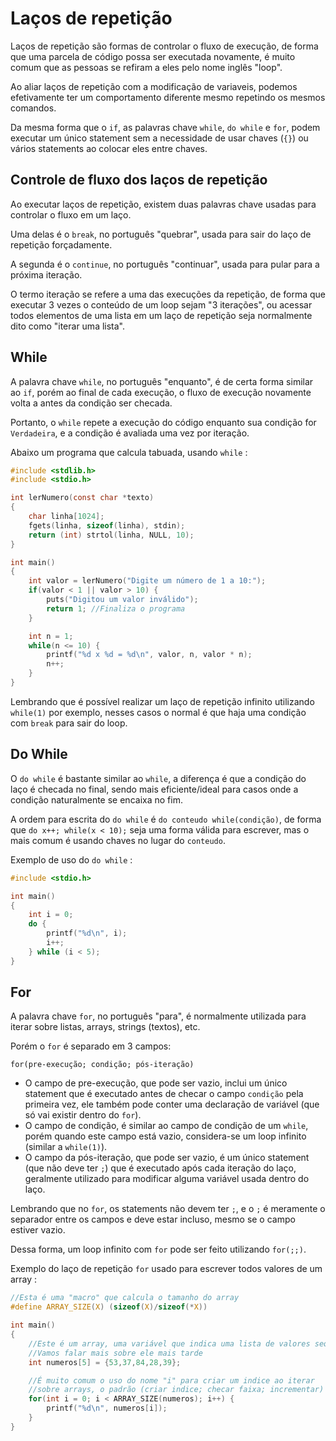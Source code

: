 # Laços de repetição
Laços de repetição são formas de controlar o fluxo de execução, de forma que uma parcela de código possa ser executada novamente, é muito comum que as pessoas se refiram a eles pelo nome inglês "loop".

Ao aliar laços de repetição com a modificação de variaveis, podemos efetivamente ter um comportamento diferente mesmo repetindo os mesmos comandos.

Da mesma forma que o `if`, as palavras chave `while`, `do while` e `for`, podem executar um único statement sem a necessidade de usar chaves (`{}`) ou vários statements ao colocar eles entre chaves.

## Controle de fluxo dos laços de repetição

Ao executar laços de repetição, existem duas palavras chave usadas para controlar o fluxo em um laço.

Uma delas é o `break`, no português "quebrar", usada para sair do laço de repetição forçadamente.

A segunda é o `continue`, no português "continuar", usada para pular para a próxima iteração.

O termo iteração se refere a uma das execuções da repetição, de forma que executar 3 vezes o conteúdo de um loop sejam "3 iterações", ou acessar todos elementos de uma lista em um laço de repetição seja normalmente dito como "iterar uma lista".

## While
A palavra chave `while`, no português "enquanto", é de certa forma similar ao `if`, porém ao final de cada execução, o fluxo de execução novamente volta a antes da condição ser checada.

Portanto, o `while` repete a execução do código enquanto sua condição for `Verdadeira`, e a condição é avaliada uma vez por iteração.


Abaixo um programa que calcula tabuada, usando `while` :

```c
#include <stdlib.h>
#include <stdio.h>

int lerNumero(const char *texto)
{
    char linha[1024];
    fgets(linha, sizeof(linha), stdin);
    return (int) strtol(linha, NULL, 10);
}

int main()
{
    int valor = lerNumero("Digite um número de 1 a 10:");
    if(valor < 1 || valor > 10) {
        puts("Digitou um valor inválido");
        return 1; //Finaliza o programa
    }

    int n = 1;
    while(n <= 10) {
        printf("%d x %d = %d\n", valor, n, valor * n);
        n++;
    }
}

```

Lembrando que é possível realizar um laço de repetição infinito utilizando `while(1)` por exemplo, nesses casos o normal é que haja uma condição com `break` para sair do loop.

## Do While
O `do while` é bastante similar ao `while`, a diferença é que a condição do laço é checada no final, sendo mais eficiente/ideal para casos onde a condição naturalmente se encaixa no fim.

A ordem para escrita do `do while` é `do conteudo while(condição)`, de forma que `do x++; while(x < 10);` seja uma forma válida para escrever, mas o mais comum é usando chaves no lugar do `conteudo`.

Exemplo de uso do `do while` : 

```c
#include <stdio.h>

int main()
{
    int i = 0;
    do {
        printf("%d\n", i);
        i++;
    } while (i < 5);
}
```

## For
A palavra chave `for`, no português "para", é normalmente utilizada para iterar sobre listas, arrays, strings (textos), etc.

Porém o `for` é separado em 3 campos: 

`for(pre-execução; condição; pós-iteração)`

- O campo de pre-execução, que pode ser vazio, inclui um único statement que é executado antes de checar o campo `condição` pela primeira vez, ele também pode conter uma declaração de variável (que só vai existir dentro do `for`).
- O campo de condição, é similar ao campo de condição de um `while`, porém quando este campo está vazio, considera-se um loop infinito (similar a `while(1)`).
- O campo da pós-iteração, que pode ser vazio, é um único statement (que não deve ter `;`) que é executado após cada iteração do laço, geralmente utilizado para modificar alguma variável usada dentro do laço.

Lembrando que no `for`, os statements não devem ter `;`, e o `;` é meramente o separador entre os campos e deve estar incluso, mesmo se o campo estiver vazio.

Dessa forma, um loop infinito com `for` pode ser feito utilizando `for(;;)`.

Exemplo do laço de repetição `for` usado para escrever todos valores de um array : 

```c
//Esta é uma "macro" que calcula o tamanho do array
#define ARRAY_SIZE(X) (sizeof(X)/sizeof(*X))

int main()
{
    //Este é um array, uma variável que indica uma lista de valores sequenciais
    //Vamos falar mais sobre ele mais tarde
    int numeros[5] = {53,37,84,28,39};

    //É muito comum o uso do nome "i" para criar um indice ao iterar
    //sobre arrays, o padrão (criar indice; checar faixa; incrementar) é muito comum
    for(int i = 0; i < ARRAY_SIZE(numeros); i++) {
        printf("%d\n", numeros[i]);
    }
}
```
